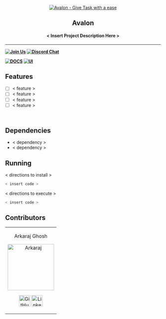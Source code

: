 <p align="center">
<a href="https://github.com/Arkaraj/Avalon">
	<img src="https://user-images.githubusercontent.com/55324916/115232508-659b9b00-a134-11eb-91ae-f94bc534eb72.png" alt="Avalon - Give Task with a ease"/>
</a>
	<h2 align="center"> Avalon </h2>
	<h4 align="center"> < Insert Project Description Here > <h4>
</p>

---

[![Join Us](https://img.shields.io/badge/Join%20Us-Developer%20Student%20Clubs-red)](https://dsc.community.dev/vellore-institute-of-technology/)
[![Discord Chat](https://img.shields.io/discord/760928671698649098.svg)](https://discord.gg/498KVdSKWR)

[![DOCS](https://img.shields.io/badge/Documentation-see%20docs-green?style=flat-square&logo=appveyor)](INSERT_LINK_FOR_DOCS_HERE)
[![UI ](https://img.shields.io/badge/User%20Interface-Link%20to%20UI-orange?style=flat-square&logo=appveyor)](INSERT_UI_LINK_HERE)

## Features

- [ ] < feature >
- [ ] < feature >
- [ ] < feature >
- [ ] < feature >

<br>

## Dependencies

- < dependency >
- < dependency >

## Running

< directions to install >

```bash
< insert code >
```

< directions to execute >

```bash
< insert code >
```

## Contributors

<table>
<tr align="center">

<td>

Arkaraj Ghosh

<p align="center">
<img src = "https://dscvit.com/images/dsc-logo-square.svg" width="150" height="150" alt="Arkaraj">
</p>
<p align="center">
<a href = "https://github.com/Arkaraj"><img src = "http://www.iconninja.com/files/241/825/211/round-collaboration-social-github-code-circle-network-icon.svg" width="36" height = "36" alt="GitHub"/></a>
<a href = "https://www.linkedin.com/in/arkaraj-ghosh-1957881b1/">
<img src = "http://www.iconninja.com/files/863/607/751/network-linkedin-social-connection-circular-circle-media-icon.svg" width="36" height="36" alt="LinkedIn"/>
</a>
</p>
</td>
